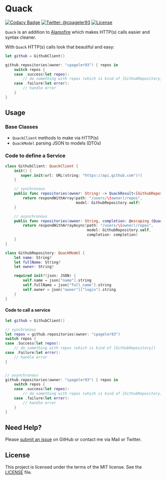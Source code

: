 # Quack

[![Codacy Badge](https://api.codacy.com/project/badge/Grade/28beba3fed654a6284a1fca5df022490)](https://www.codacy.com/app/cpageler93/Quack?utm_source=github.com&utm_medium=referral&utm_content=cpageler93/Quack&utm_campaign=badger)
[![Twitter: @cpageler93](https://img.shields.io/badge/contact-@cpageler93-lightgrey.svg?style=flat)](https://twitter.com/cpageler93)
[![License](https://img.shields.io/badge/license-MIT-green.svg?style=flat)](https://github.com/cpageler93/Quack/blob/master/LICENSE)


`Quack` is an addition to [Alamofire](https://github.com/Alamofire/Alamofire) which makes HTTP(s) calls easier and syntax cleaner.

With `Quack` HTTP(s) calls look that beautiful and easy:

```swift
let github = GithubClient()

github.repositories(owner: "cpageler93") { repos in
    switch repos {
    case .success(let repos):
        // do something with repos (which is kind of [GithubRepository])
    case .failure(let error):
        // handle error
    }
}
```

## Usage

### Base Classes

- `QuackClient` methods to make via HTTP(s)
- `QuackModel` parsing JSON to models (DTOs)

### Code to define a Service

```swift
class GithubClient: QuackClient {
    init() {
       super.init(url: URL(string: "https://api.github.com")!)
    }

    // synchronous
    public func repositories(owner: String) -> QuackResult<[GithubRepository]> {
        return respondWithArray(path: "/users/\(owner)/repos",
                                model: GithubRepository.self)
    }

    // asynchronous
    public func repositories(owner: String, completion: @escaping (QuackResult<[GithubRepository]>) -> (Void)) {
        return respondWithArrayAsync(path: "/users/\(owner)/repos",
                                     model: GithubRepository.self,
                                     completion: completion)
    }
}

class GithubRepository: QuackModel {
    let name: String?
    let fullName: String?
    let owner: String?

    required init?(json: JSON) {
        self.name = json["name"].string
        self.fullName = json["full_name"].string
        self.owner = json["owner"]["login"].string
    }
}
```

#### Code to call a service

```swift
let github = GithubClient()

// synchronous
let repos = github.repositories(owner: "cpageler93")
switch repos {
case .Success(let repos):
    // do something with repos (which is kind of [GithubRepository])
case .Failure(let error):
    // handle error
}


// asynchronous
github.repositories(owner: "cpageler93") { repos in
    switch repos {
    case .success(let repos):
        // do something with repos (which is kind of [GithubRepository])
    case .failure(let error):
        // handle error
    }
}

```

## Need Help?

Please [submit an issue](https://github.com/cpageler93/quack/issues) on GitHub or contact me via Mail or Twitter.

## License

This project is licensed under the terms of the MIT license. See the [LICENSE](LICENSE) file.